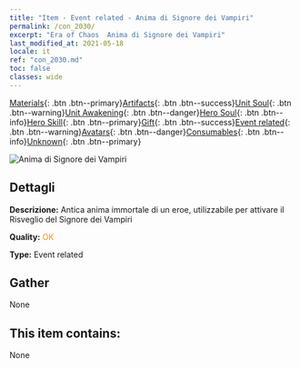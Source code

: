 ```yaml
---
title: "Item - Event related - Anima di Signore dei Vampiri"
permalink: /con_2030/
excerpt: "Era of Chaos  Anima di Signore dei Vampiri"
last_modified_at: 2021-05-18
locale: it
ref: "con_2030.md"
toc: false
classes: wide
---
```

 [Materials](/ItemsIT/){: .btn .btn--primary}[Artifacts](/ItemsIT/Artifacts/){: .btn .btn--success}[Unit Soul](/ItemsIT/UnitSoul/){: .btn .btn--warning}[Unit Awakening](/ItemsIT/UnitAwakening/){: .btn .btn--danger}[Hero Soul](/ItemsIT/HeroSoul/){: .btn .btn--info}[Hero Skill](/ItemsIT/HeroSkill/){: .btn .btn--primary}[Gift](/ItemsIT/Gift/){: .btn .btn--success}[Event related](/ItemsIT/Events/){: .btn .btn--warning}[Avatars](/ItemsIT/Avatars/){: .btn .btn--danger}[Consumables](/ItemsIT/Consumables/){: .btn .btn--info}[Unknown](/ItemsIT/Unknown/){: .btn .btn--primary}

 ![Anima di Signore dei Vampiri](/images/t/juexing_304.png)

## Dettagli
 **Descrizione:** Antica anima immortale di un eroe, utilizzabile per attivare il Risveglio del Signore dei Vampiri

 **Quality:** <span style="color: #FF8C00">OK</span>

 **Type:** Event related

## Gather

  None

## This item contains:

  None

